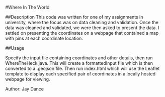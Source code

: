 #Where In The World

##Description
This code was written for one of my assignments in university, where the focus was on data cleaning and validation. 
Once the data was cleaned and validated, we were then asked to present the data.
I settled on presenting the coordinates on a webpage that contained a map with pins at each coordinate location.

##Usage

Specify the input file containing coordinates and other details, then run WhereTheHeck.java. This will create a formattedInput file which is then converted to a .geojson file. 
Then run index.html which will use the Leaflet template to display each specified pair of coordinates in a locally hosted webpage for viewing.

Author: Jay Dance
